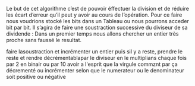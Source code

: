 
Le but de cet algorithme c’est de pouvoir éffectuer la division et de réduire les écart d’erreur qu’il peut y avoir au cours de l’opération.
Pour ce faire nous voudrions stocké les bits dans un Tableau ou nous pourrons acceder bit par bit.
Il s’agira de faire une soustraction successive du diviseur de sa dividende :
 Dans un premier temps nous allons chercher un entier très proche sans faussé le resultat. 

faire lasoustraction et incrémenter un entier puis sil y a reste, prendre le reste et rendre décrémentablapar le diviseur en le multiplians chaque fois par 2 en binair ou par 10
avoir a l'esprit que la virgule commznt par ça 
décrementé ou incrémenter selon que le numerateur ou le denominateur soit positive ou négative
